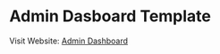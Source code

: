 # Admin Dasboard Template

Visit Website: [Admin Dashboard](https://lukmanakhmad.github.io/TOP_Admin-Dasboard/)